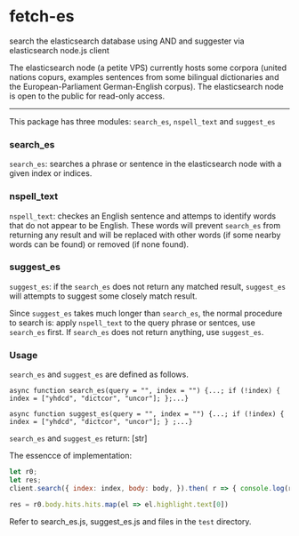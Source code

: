 # fetch-es
search the elasticsearch database using AND and suggester via elasticsearch node.js client

The elasticsearch node (a petite VPS) currently hosts some corpora (united nations copurs, examples sentences from some bilingual dictionaries and the European-Parliament German-English corpus). The elasticsearch node is open to the public for read-only access.

---
This package has three modules: `search_es`, `nspell_text` and `suggest_es`

### search_es
`search_es`: searches a phrase or sentence in the elasticsearch node with a given index or indices.

### nspell_text
`nspell_text`: checkes an English sentence and attemps to identify words that do not appear to be English. These words will prevent `search_es` from returning any result and will be replaced with other words (if some nearby words can be found) or removed (if none found).

### suggest_es
`suggest_es`: if the `search_es` does not return any matched result, `suggest_es` will attempts to suggest some closely match result.

Since `suggest_es` takes much longer than `search_es`, the normal procedure to search is: apply `nspell_text` to the query phrase or sentces, use `search_es` first. If `search_es` does not return anything, use `suggest_es`.

### Usage
`search_es` and `suggest_es` are defined as follows.

`async function search_es(query = "", index = "") {...; if (!index) {
    index = ["yhdcd", "dictcor", "uncor"];
  };...}`

`async function suggest_es(query = "", index = "") {...; if (!index) {
    index = ["yhdcd", "dictcor", "uncor"];
  } ;...}`

`search_es` and `suggest_es` return: [str]

The essencce of implementation:
```js
let r0;
let res;
client.search({ index: index, body: body, }).then( r => { console.log(r); r0 = r; }).catch(e => {console.log(e);});

res = r0.body.hits.hits.map(el => el.highlight.text[0])
```

Refer to search_es.js, suggest_es.js and files in the `test` directory.
